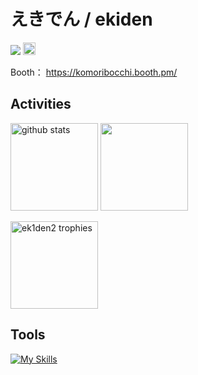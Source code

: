 # えきでん / ekiden
<p align="left">
  <a href="https://github.com/ek1den2"><img src="https://komarev.com/ghpvc/?username=ek1den2" /></a>
  <a href="https://x.com/ek1den2"><img height="20" src="https://img.shields.io/twitter/follow/ek1den2?style=flat&logo=X" /></a> 
</p>

Booth：
https://komoribocchi.booth.pm/

## Activities
<p align="left">
  <a href="https://github.com/anuraghazra/github-readme-stats"><img alt="github stats" height="140px" src="https://github-readme-stats.vercel.app/api?username=ek1den2&count_private=true&show_icons=true&custom_title=GitHub%20Stats&theme=great-gatsby&bg_color=222222&hide_border=true" /></a>
  <a href="https://github.com/Ashutosh00710/github-readme-activity-graph"><img height="140px" src="https://github-readme-activity-graph.vercel.app/graph?username=ek1den2&bg_color=222222&color=ffb74d&line=ffd95b&point=ffa726&area=true&radius=14&area_color=ffd95b&hide_title=true&days=20&hide_border=true" /></a>
</p>

<p align="left">
  <a href="https://github.com/ryo-ma/github-profile-trophy">
  <img height="140px" src="https://github-profile-trophy.vercel.app/?username=ek1den2&theme=onedark&row=1&column=6&no-frame=true&rank=-?,-C" alt="ek1den2 trophies"/></a>
</p>


## Tools

<p align="left">
  <a href="https://github.com/tandpfun/skill-icons">
  <img src="https://skillicons.dev/icons?i=python,blender,unity,pytorch,vscode,cpp&theme=dark" alt="My Skills" /></a>
</p>
